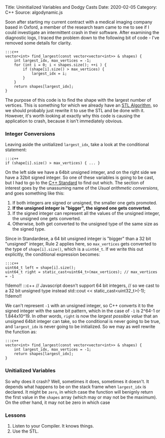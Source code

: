 Title: Uninitialized Variables and Dodgy Casts
Date: 2020-02-05
Category: C++
Source: algodynamic.js

Soon after starting my current contract with a medical imaging company based in Oxford,
a member of the research team came to me to see if I could investigate an intermittent 
crash in their software. After examining the diagnostic logs, I traced the problem down
to the following bit of code - I've removed some details for clarity.

    :::c++
    vector<int> find_largest(const vector<vector<int>> & shapes) {
        int largest_idx, max_vertices = -1;
        for (int i = 0; i < shapes.size(); ++i ) {
            if (shape[i].size() > max_vertices) {
                largest_idx = i;
            }
        }
        return shapes[largest_idx];
    }

The purpose of this code is to find the shape with the largest
number of vertices. This is something for which we already have an [STL Algorithm](https://en.cppreference.com/w/cpp/algorithm/max_element),
so we should probably just rewrite it to use the STL and be done with it. However, it's worth 
looking at exactly why this code is causing the application to crash, because it isn't immediately
obvious.

### Integer Conversions

Leaving aside the unitialized `largest_idx`, take a look at the conditional statement:

    :::c++
    if (shape[i].size() > max_vertices) { ... }

On the left side we have a 64bit unsigned integer, and on the right side we have a 32bit signed integer. So one of these
variables is going to be cast, but I had to go to the [C++ Standard](https://github.com/cplusplus/draft)
 to find out which. The section of interest goes by the unassuming name of the *Usual arithmetic conversions*,
 and goes something like this:
 
 1. If both integers are signed or unsigned, the smaller one gets promoted.
 2. **If the unsigned integer is "bigger", the signed one gets converted.**
 3. If the signed integer can represent all the values of the unsigned integer, the unsigned one gets converted.
 4. Otherwise, both get converted to the unsigned type of the same size as the signed type.
 

Since in Standardese, a 64 bit unsigned integer is "bigger" than a 32 bit "unsigned" integer, Rule 2 applies here, so `max_vertices` gets converted to the type of `shape[i].size()`, which is a `uint64_t`. If we
write this out explicitly, the conditional expression becomes:

    :::c++
    uint64_t left = shape[i].size();
    uint64_t right = static_cast<uint64_t>(max_vertices); // max_vertices = -1
    
!!demo!!
    :::c++
    // Javascript doesn't support 64 bit integers, 
    // so we cast to a 32 bit unsigned type instead
    std::cout << static_cast<uint32_t>(-1);
!!demo!!
    
    
We can't represent `-1` with an unsigned integer, so C++ converts it to the signed integer with the same bit pattern,
 which in the case of `-1` is 2^64-1 or 1.844x10^19. In other words, 
  `right` is now the *largest possible value* that an unsigned 64bit integer can take, so the conditional
is never going to be true, and `largest_idx` is never going to be initialized. So we may as well rewrite the function as:

    :::c++
    vector<int> find_largest(const vector<vector<int>> & shapes) {
        int largest_idx, max_vertices = -1;
        return shapes[largest_idx];
    }
    
### Unitialized Variables

So why does it crash? Well, sometimes it does, sometimes it doesn't. It depends what happens to be on the stack frame
when `largest_idx` is declared. It might be `zero`, in which case the function will benignly return the first value
in the `shapes` array (which may or may not be the maximum). On the other hand, it may not be zero in which case

### Lessons

1. Listen to your Compiler. It knows things.
2. Use the STL.
